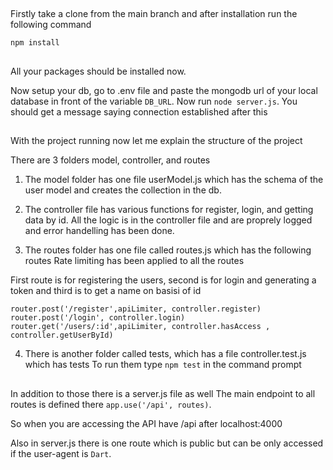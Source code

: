 ##
Firstly take a clone from the main branch and after installation run the following command

`npm install`
##


##
All your packages should be installed now.

Now setup your db, go to .env file and paste the mongodb url of your local database in front
of the variable `DB_URL`.
Now run 
`node server.js`.
You should get a message saying connection established after this
##

##
With the project running now let me explain the structure of the project

There are 3 folders model, controller, and routes

1. The model folder has one file userModel.js which has the schema of the user model
and creates the collection in the db.

2. The controller file has various functions for register, login, and getting data by id.
All the logic is in the controller file and are proprely logged and error handelling has been done.

3. The routes folder has one file called routes.js which has the following routes
Rate limiting has been applied to all the routes

First route is for registering the users, second is for login and generating a token
and third is to get a name on basisi of id

`router.post('/register',apiLimiter, controller.register)`
`router.post('/login', controller.login)`
`router.get('/users/:id',apiLimiter, controller.hasAccess , controller.getUserById)`

4. There is another folder called tests, which has a file controller.test.js which has tests
To run them type `npm test` in the command prompt


##



##
In addition to those there is a server.js file as well
The main endpoint to all routes is defined there 
`app.use('/api', routes)`.

So when you are accessing the API have /api after localhost:4000

Also in server.js there is one route which is public but can be only accessed if the user-agent is `Dart`.

##